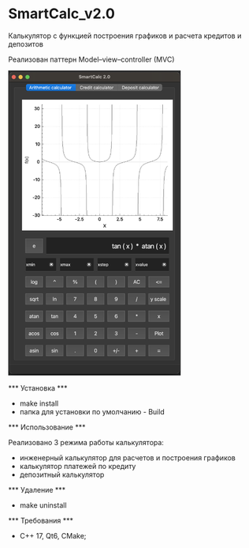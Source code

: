 # SmartCalc_v2.0
Калькулятор с функцией построения графиков и расчета кредитов и депозитов

Реализован паттерн Model–view–controller (MVC)

<img src="materials/mainwindow.png" alt="preview" width="350">

*** Установка *** 
 
 - make install
 - папка для установки по умолчанию - Build
 
*** Использование ***

Реализовано 3 режима работы калькулятора:
 - инженерный калькулятор для расчетов и построения графиков
 - калькулятор платежей по кредиту
 - депозитный калькулятор

*** Удаление ***

 - make uninstall

*** Требования ***

 - C++ 17, Qt6, CMake;
